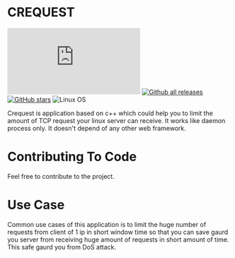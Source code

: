 # CREQUEST

[![GitHub commits](https://badgen.net/github/commits/Naereen/Strapdown.js)](https://GitHub.com/Naereen/StrapDown.js/commit/)
[![Github all releases](https://img.shields.io/github/downloads/Naereen/StrapDown.js/total.svg)](https://GitHub.com/Naereen/StrapDown.js/releases/)
[![GitHub stars](https://img.shields.io/github/stars/Naereen/StrapDown.js.svg?style=social&label=Star&maxAge=2592000)](https://GitHub.com/Naereen/StrapDown.js/stargazers/)
![Linux OS](https://img.shields.io/static/v1?style=plastic&message=linux&label=os)


Crequest is application based on c++ which could help you to limit the amount of TCP request your linux server can receive. It works like daemon process only. It doesn't depend of any other web framework.


# Contributing To Code

Feel free to contribute to the project. 

# Use Case

Common use cases of this application is to limit the huge number of requests from client of 1 ip in short window time so that you can save gaurd you server from receiving huge amount of requests in short amount of time. This safe gaurd you from DoS attack.